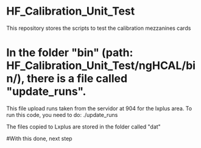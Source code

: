# HF_Calibration_Unit_Test
This repository stores the scripts to test the calibration mezzanines cards

# In the folder "bin" (path: HF_Calibration_Unit_Test/ngHCAL/bin/), there is a file called "update_runs".
This file upload runs taken from the servidor at 904 for the lxplus area.
To run this code, you need to do: ./update_runs

The files copied to Lxplus are stored in the folder called "dat"

#With this done, next step 
